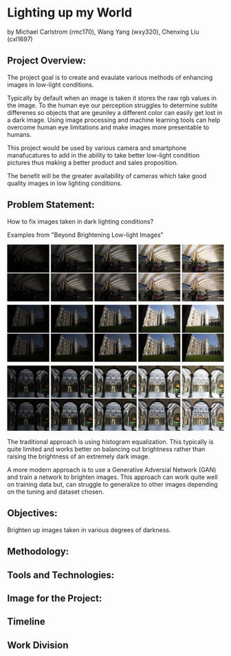 # Lighting up my World

by Michael Carlstrom (rmc170), Wang Yang (wxy320), Chenxing Liu (cxl1697)

## Project Overview:

The project goal is to create and evaulate various methods of enhancing images in low-light conditions.

Typically by default when an image is taken it stores the raw rgb values in the image. To the human eye our perception struggles to determine sublte differenes so objects that are geuniley a different color can easily get lost in a dark image. Using image processing and machine learning tools can help overcome human eye limitations and make images more presentable to humans.

This project would be used by various camera and smartphone manafucatures to add in the ability to take better low-light condition pictures thus making a better product and sales proposition.

The benefit will be the greater availability of cameras which take good quality images in low lighting conditions. 


## Problem Statement:

How to fix images taken in dark lighting conditions?

Examples from "Beyond Brightening Low-light Images"

![alt text](images/11263_2020_1407_Fig19_HTML.png)

The traditional approach is using histogram equalization. This typically is quite limited and works better on balancing out brightness rather than raising the brightness of an extremely dark image.

A more modern approach is to use a Generative Adversial Network (GAN) and train a network to brighten images. This approach can work quite well on training data but, can struggle to generalize to other images depending on the tuning and dataset chosen.

## Objectives:

Brighten up images taken in various degrees of darkness.

## Methodology:

## Tools and Technologies:

## Image for the Project:

## Timeline

## Work Division
